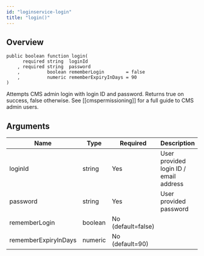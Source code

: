 ```yaml
---
id: "loginservice-login"
title: "login()"
---
```



## Overview




```luceescript
public boolean function login(
      required string  loginId             
    , required string  password            
    ,          boolean rememberLogin        = false
    ,          numeric rememberExpiryInDays = 90
)
```

Attempts CMS admin login with login ID and password. Returns true on success,
false otherwise. See [[cmspermissioning]]
for a full guide to CMS admin users.

## Arguments


<div class="table-responsive"><table class="table"><thead><tr><th>Name</th><th>Type</th><th>Required</th><th>Description</th></tr></thead><tbody><tr><td>loginId</td><td>string</td><td>Yes</td><td>User provided login ID / email address</td></tr><tr><td>password</td><td>string</td><td>Yes</td><td>User provided password</td></tr><tr><td>rememberLogin</td><td>boolean</td><td>No (default=false)</td><td></td></tr><tr><td>rememberExpiryInDays</td><td>numeric</td><td>No (default=90)</td><td></td></tr></tbody></table></div>